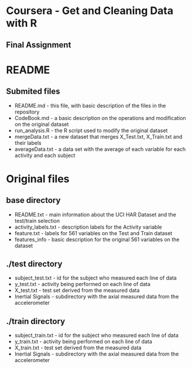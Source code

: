 # Coursera - Get and Cleaning Data with R
## Final Assignment

# README

## Submited files
* README.md - this file, with basic description of the files in the repository
* CodeBook.md - a basic description on the operations and modification on the original dataset
* run_analysis.R - the R script used to modify the original dataset
* mergeData.txt - a new dataset that merges X_Test.txt, X_Train.txt and their labels
* averageData.txt - a data set with the average of each variable for each activity and each subject

# Original files
## base directory
* README.txt - main information about the UCI HAR Dataset and the test/train selection
* activity_labels.txt - description labels for the Activity variable
* feature.txt - labels for 561 variables on the Test and Train dataset
* features_info - basic description for the original 561 variables on the dataset

## ./test directory
* subject_test.txt - id for the subject who measured each line of data
* y_test.txt - activity being performed on each line of data
* X_test.txt - test set derived from the measured data
* Inertial Signals - subdirectory with the axial measured data from the accelerometer

## ./train directory
* subject_train.txt - id for the subject who measured each line of data
* y_train.txt - activity being performed on each line of data
* X_train.txt - test set derived from the measured data
* Inertial Signals - subdirectory with the axial measured data from the accelerometer
